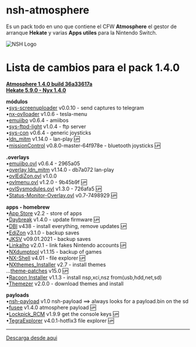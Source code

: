 # nsh-atmosphere
Es un pack todo en uno que contiene el CFW **Atmosphere** el gestor de arranque **Hekate** y varias **Apps utiles** para la Nintendo Switch.

![NSH Logo](https://raw.githubusercontent.com/team-racoon/nsh-atmosphere/master/nsh-logo.png)


# Lista de cambios para el pack 1.4.0

**[Atmosphere 1.4.0 build 36a33617a](https://github.com/Atmosphere-NX/Atmosphere/releases)**  
**[Hekate 5.9.0 - Nyx 1.4.0](https://github.com/CTCaer/hekate/releases)**


**módulos**  
•[sys-screenuploader](https://github.com/bakatrouble/sys-screenuploader/releases)  v0.0.10 - send captures to telegram  
•[nx-ovlloader](https://github.com/WerWolv/nx-ovlloader/releases) v1.0.6 - tesla-menu  
•[emuiibo](https://github.com/XorTroll/emuiibo/releases) v0.6.4 - amiibos  
•[sys-ftpd-light](https://github.com/cathery/sys-ftpd-light/releases) v1.0.4 - ftp server  
•[sys-con](https://github.com/cathery/sys-con/releases) v0.6.4 - generic joysticks  
•[ldn_mitm](https://github.com/spacemeowx2/ldn_mitm/releases) v1.14.0 - lan-play 🆙   
•[missionControl](https://github.com/ndeadly/MissionControl/releases/) v0.8.0-master-64f978e - bluetooth joysticks 🆙  

**.overlays**  
•[emuiibo.ovl](https://github.com/XorTroll/emuiibo/releases) v0.6.4 - 2965a05  
•[overlay ldn_mitm](https://github.com/spacemeowx2/ldn_mitm/releases) v1.14.0 - db7a072 lan-play  
•[ovlEdiZon.ovl](https://github.com/WerWolv/EdiZon/releases) v1.0.0  
•[ovlmenu.ovl](https://github.com/WerWolv/Tesla-Menu/releases) v1.2.0 - 9b45b9f 🆙  
•[ovlSysmodules.ovl](https://github.com/WerWolv/ovl-sysmodules/releases) v1.3.0 - 726afa5 🆙  
•[Status-Monitor-Overlay.ovl](https://github.com/masagrator/Status-Monitor-Overlay/releases) v0.7-7498929 🆙  

**apps - homebrew**  
•[App Store](https://github.com/vgmoose/hb-appstore/releases) v2.2 - store of apps  
•[Daybreak](https://github.com/Atmosphere-NX/Atmosphere/releases) v1.4.0 - update firmware 🆙  
•[DBI](https://github.com/rashevskyv/dbi/releases) v438 - install everything, remove updates 🆙  
•[EdiZon](https://github.com/WerWolv/EdiZon/releases) v3.1.0 - backup saves   
•[JKSV](https://github.com/J-D-K/JKSV/releases) v09.01.2021 - backup saves  
•[Linkalho](https://github.com/rdmrocha/linkalho/releases) v2.0.1 - link fakes Nintendo accounts 🆙   
•[NXdumptool](https://github.com/DarkMatterCore/nxdumptool/releases) v1.1.15  - backup of games  
•[NX-Shell](https://github.com/joel16/NX-Shell/releases) v4.01 - file explorer 🆙   
•[NXthemes_Installer](https://github.com/exelix11/SwitchThemeInjector/releases) v2.7 - install themes  
...[theme-patches](https://github.com/exelix11/theme-patches) v15.0  🆙   
•[Racoon Installer](https://github.com/team-racoon/Racoon-Installer/releases) v1.1.3 - install nsp,xci,nsz from(usb,hdd,net,sd)   
•[Themezer](https://github.com/suchmememanyskill/themezer-nx/releases) v2.0.0 - download themes and install  

**payloads**  
•[nsh-payload](https://github.com/team-racoon/nsh-atmosphere/releases) v1.0 nsh-payload ==> always looks for a payload.bin on the sd  
•[fusee](https://github.com/Atmosphere-NX/Atmosphere/releases) v1.4.0 atmosphere payload 🆙  
•[Lockpick_RCM](https://github.com/shchmue/Lockpick_RCM/releases) v1.9.9 get the console keys 🆙  
•[TegraExplorer](https://github.com/suchmememanyskill/TegraExplorer/releases) v4.0.1-hotfix3 file explorer 🆙  


-----------------------------------------------------------------------------
[Descarga desde aqui](https://github.com/team-racoon/nsh-atmosphere/releases)
